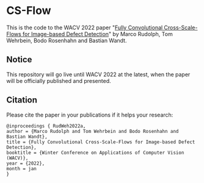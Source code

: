 # CS-Flow

This is the code to the WACV 2022 paper "[Fully Convolutional Cross-Scale-Flows for Image-based Defect Detection](http://arxiv.org/abs/2110.02855)"
by Marco Rudolph, Tom Wehrbein, Bodo Rosenhahn and Bastian Wandt.

## Notice

This repository will go live until WACV 2022 at the latest, when the paper will be officially published and presented.

## Citation
Please cite the paper in your publications if it helps your research:
    
    @inproceedings { RudWeh2022a,
    author = {Marco Rudolph and Tom Wehrbein and Bodo Rosenhahn and Bastian Wandt},
    title = {Fully Convolutional Cross-Scale-Flows for Image-based Defect Detection},
    booktitle = {Winter Conference on Applications of Computer Vision (WACV)},
    year = {2022},
    month = jan
    }
